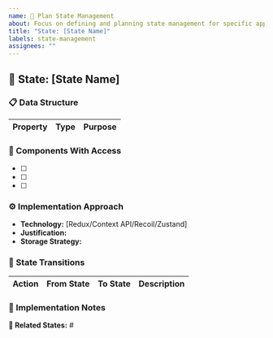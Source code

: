 ```yaml
---
name: 🧠 Plan State Management
about: Focus on defining and planning state management for specific application states
title: "State: [State Name]"
labels: state-management
assignees: ""
---
```


## 🧠 State: [State Name]

### 📋 Data Structure

| Property | Type | Purpose |
| -------- | ---- | ------- |

<!-- Examples:
| currentUser | object | Stores logged-in user information |
| isLoading | boolean | Indicates data-fetching operation status |
| errorMessage | string | Stores error messages | -->

### 🧩 Components With Access

<!-- Examples:
- [ ] LoginFormComponent - Write access
- [ ] UserProfileComponent - Read access
- [ ] NavbarComponent - Read access for user info -->

- [ ]
- [ ]
- [ ]

### ⚙️ Implementation Approach

<!-- Example:
- **Technology:** Redux Toolkit
- **Justification:** Complex global state with many components needing access
- **Storage Strategy:** Persist user data in localStorage, keep UI state in memory -->

- **Technology:** [Redux/Context API/Recoil/Zustand]
- **Justification:**
- **Storage Strategy:**

### 🔄 State Transitions

| Action | From State | To State | Description |
| ------ | ---------- | -------- | ----------- |

<!-- Examples:
| LOGIN_REQUEST | Initial | Loading | Sets isLoading to true |
| LOGIN_SUCCESS | Loading | Authenticated | Sets currentUser and isLoading to false |
| LOGOUT | Authenticated | Initial | Clears user data | -->

### 📝 Implementation Notes

<!-- Example: Consider performance implications for large state objects. Plan for synchronization with backend. -->

**🔗 Related States:** #
